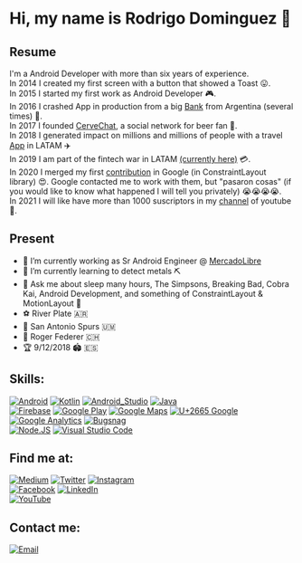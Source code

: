 # Hi, my name is Rodrigo Dominguez 👋

## Resume
I'm a Android Developer with more than six years of experience.</br>
In 2014 I created my first screen with a button that showed a Toast 😛.</br>
In 2015 I started my first work as Android Developer 🎮.</br>
In 2016 I crashed App in production from a big [Bank](https://play.google.com/store/apps/details?id=com.mosync.app_Banco_Galicia) from Argentina (several times) 🤣.</br>
In 2017 I founded [CerveChat](https://play.google.com/store/apps/details?id=com.rodrigodominguez.cervezapp), a social network for beer fan 🍻.</br>
In 2018 I generated impact on millions and millions of people with a travel [App](https://play.google.com/store/apps/details?id=com.gm.despegar) in LATAM ✈️</br>
In 2019 I am part of the fintech war in LATAM [(currently here)](https://play.google.com/store/apps/details?id=com.mercadopago.wallet) 💳.</br>
In 2020 I merged my first [contribution](https://github.com/androidx/constraintlayout/pull/39) in Google (in ConstraintLayout library) 😍. Google contacted me to work with them, but "pasaron cosas" (if you would like to know what happened I will tell you privately) 😭😭😭😭.</br>
In 2021 I will like have more than 1000 suscriptors in my [channel](https://youtube.com/channel/UCBs51OPI3dU1hv9yQZ6BOHA) of youtube 🥰.</br>

## Present
- 🔭 I’m currently working as Sr Android Engineer @ [MercadoLibre](https://www.mercadolibre.com.ar)
- 🌱 I’m currently learning to detect metals ⛏
- 💬 Ask me about sleep many hours, The Simpsons, Breaking Bad, Cobra Kai, Android Development, and something of ConstraintLayout & MotionLayout 🚀
- ⚽️ River Plate 🇦🇷
- 🏀 San Antonio Spurs 🇺🇲
- 🎾 Roger Federer 🇨🇭
- 🏆 9/12/2018 🏟️ 🇪🇸


## Skills:

[![Android](https://img.shields.io/badge/Android-3DDC84?style=for-the-badge&logo=android&logoColor=white&labelColor=101010)]()
[![Kotlin](https://img.shields.io/badge/Kotlin-0095D5?style=for-the-badge&logo=kotlin&logoColor=white&labelColor=101010)]()
[![Android_Studio](https://img.shields.io/badge/Android_Studio-3DDC84?style=for-the-badge&logo=android-studio&logoColor=white&labelColor=101010)]()
[![Java](https://img.shields.io/badge/Java-007396?style=for-the-badge&logo=java&logoColor=white&labelColor=101010)]()
</br>
[![Firebase](https://img.shields.io/badge/Firebase-FFCA28?style=for-the-badge&logo=firebase&logoColor=white&labelColor=101010)]()
[![Google Play](https://img.shields.io/badge/Google_Play-414141?style=for-the-badge&logo=google%20play&logoColor=white&labelColor=101010)]()
[![Google Maps](https://img.shields.io/badge/Google_Maps-4285F4?style=for-the-badge&logo=google%20maps&logoColor=white&labelColor=101010)]()
[![U+2665 Google](https://img.shields.io/badge/❤️_Google-EC1C24?style=for-the-badge&logo=google&logoColor=white&labelColor=101010)]()
</br>
[![Google Analytics](https://img.shields.io/badge/Google_Analytics-E37400?style=for-the-badge&logo=google%20analytics&logoColor=white&labelColor=101010)]()
[![Bugsnag](https://img.shields.io/badge/Bugsnag-4949E4?style=for-the-badge&logo=bugsnag&logoColor=white&labelColor=101010)]()
</br>
[![Node.JS](https://img.shields.io/badge/Node.JS-339933?style=for-the-badge&logo=node.js&logoColor=white&labelColor=101010)]()
[![Visual Studio Code](https://img.shields.io/badge/Visual_Studio_Code-007ACC?style=for-the-badge&logo=Visual%20Studio%20Code&logoColor=white&labelColor=101010)]()

## Find me at:
[![Medium](https://img.shields.io/badge/Medium-@rodrigomartind-9146FF?style=for-the-badge&logo=medium&logoColor=white&labelColor=101010)](https://rodrigomartind.medium.com/)
[![Twitter](https://img.shields.io/badge/Twitter-@rodrigomartind-1DA1F2?style=for-the-badge&logo=twitter&logoColor=white&labelColor=101010)](https://twitter.com/RodrigoMartinD)
[![Instagram](https://img.shields.io/badge/Instagram-@rodrigomartind-E4405F?style=for-the-badge&logo=instagram&logoColor=white&labelColor=101010)](https://instagram.com/rodrigomartind)
</br>
[![Facebook](https://img.shields.io/badge/Facebook-@rodrigo.martin.dom-1877F2?style=for-the-badge&logo=facebook&logoColor=white&labelColor=101010)](https://facebook.com/Rodrigo.Martin.Dom)
[![LinkedIn](https://img.shields.io/badge/LinkedIn-Rodrigo_Dominguez-0077B5?style=for-the-badge&logo=linkedin&logoColor=white&labelColor=101010)](https://www.linkedin.com/in/rodrigo-martin-dominguez-463b5a33/)
</br>
[![YouTube](https://img.shields.io/badge/YouTube-Hermanos_Binarios-FF0000?style=for-the-badge&logo=youtube&logoColor=white&labelColor=101010)](https://www.youtube.com/channel/UCBs51OPI3dU1hv9yQZ6BOHA)





## Contact me:
[![Email](https://img.shields.io/badge/rodrigomartind@gmail.com-my_personal_email-EC5252?style=for-the-badge&logo=gmail&logoColor=white&labelColor=101010)](mailto:rodrigomartind@gmail.com)

